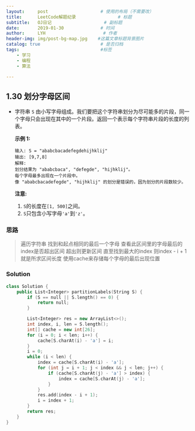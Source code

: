 ```yaml
---
layout:     post                    # 使用的布局（不需要改）
title:      LeetCode解题纪录	           	# 标题 
subtitle:   OJ日记					# 副标题
date:       2019-01-30              # 时间
author:     LYH                      # 作者
header-img: img/post-bg-map.jpg    #这篇文章标题背景图片
catalog: true                       # 是否归档
tags:                               #标签
    - 学习
    - 编程
    - 算法

---
```


## 1.30 划分字母区间

- 字符串 `S` 由小写字母组成。我们要把这个字符串划分为尽可能多的片段，同一个字母只会出现在其中的一个片段。返回一个表示每个字符串片段的长度的列表。

  **示例 1:**

  ```
  输入: S = "ababcbacadefegdehijhklij"
  输出: [9,7,8]
  解释:
  划分结果为 "ababcbaca", "defegde", "hijhklij"。
  每个字母最多出现在一个片段中。
  像 "ababcbacadefegde", "hijhklij" 的划分是错误的，因为划分的片段数较少。
  ```

  **注意:**

  1. `S`的长度在`[1, 500]`之间。
  2. `S`只包含小写字母`'a'`到`'z'`。



### 思路

> 遍历字符串 找到和起点相同的最后一个字母 查看此区间里的字母最后的index是否超出区间 超出则更新区间 直至找到最大的index 则index - i + 1就是所求区间长度 使用cache来存储每个字母的最后出现位置



### Solution

```c++
class Solution {
    public List<Integer> partitionLabels(String S) {
        if (S == null || S.length() == 0) {
            return null;
        }

        List<Integer> res = new ArrayList<>();
        int index, i, len = S.length();
        int[] cache = new int[26];
        for (i = 0; i < len; i++) {
            cache[S.charAt(i) - 'a'] = i;
        }
        i = 0;
        while (i < len) {
            index = cache[S.charAt(i) - 'a'];
            for (int j = i + 1; j < index && j < len; j++) {
                if (cache[S.charAt(j) - 'a'] > index) {
                    index = cache[S.charAt(j) - 'a'];
                }
            }
            res.add(index - i + 1);
            i = index + 1;
        }
        return res;
    }
}
```

